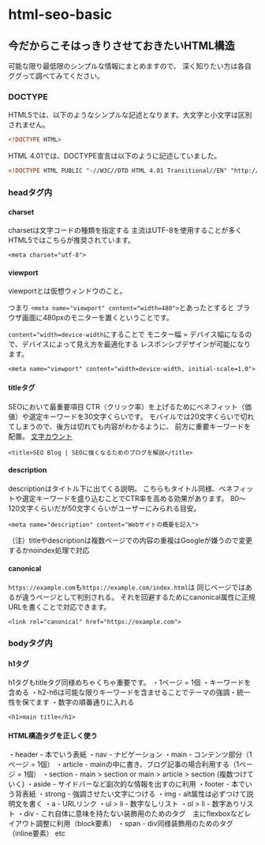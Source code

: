 # html-seo-basic

## 今だからこそはっきりさせておきたいHTML構造
可能な限り最低限のシンプルな情報にまとめますので、
深く知りたい方は各自ググって調べてみてください。

### DOCTYPE
HTML5では、以下のようなシンプルな記述となります。大文字と小文字は区別されません。

```html
<!DOCTYPE HTML>
```

HTML 4.01では、DOCTYPE宣言は以下のように記述していました。

```html
<!DOCTYPE HTML PUBLIC "-//W3C//DTD HTML 4.01 Transitional//EN" "http://www.w3.org/TR/html4/loose.dtd">
```

### headタグ内

#### charset
charsetは文字コードの種類を指定する
主流はUTF-8を使用することが多くHTML5ではこちらが推奨されています。

```html:実際のコード
<meta charset="utf-8">
```

#### viewport
viewportとは仮想ウィンドウのこと。

つまり
`<meta name="viewport" content="width=480">`とあったとすると
ブラウザ画面に480pxのモニターを置くということです。

`content="width=device-width`にすることで
モニター幅 = デバイス幅になるので、デバイスによって見え方を最適化する
レスポンシブデザインが可能になります。

```html:実際のコード
<meta name="viewport" content="width=device-width, initial-scale=1.0">
```

#### titleタグ
SEOにおいて最重要項目
CTR（クリック率）を上げるためにベネフィット（価値）や選定キーワードを30文字くらいです。
モバイルでは20文字くらいで切れてしまうので、後方は切れても内容がわかるように、
前方に重要キーワードを配置。
[文字カウント](http://www1.odn.ne.jp/megukuma/count.htm)

```html:実際のコード
<title>SEO Blog | SEOに強くなるためのブログを解説</title>
```

#### description
descriptionはタイトル下に出てくる説明。
こちらもタイトル同様、ベネフィットや選定キーワードを盛り込むことでCTR率を高める効果があります。
80〜120文字くらいだが50文字くらいがユーザーにみられる目安。

```html:実際のコード
<meta name="description" content="Webサイトの概要を記入">
```
（注）titleやdescriptionは複数ページでの内容の重複はGoogleが嫌うので変更するかnoindex処理で対応

#### canonical
`https://example.com`も`https://example.com/index.html`は
同じページではあるが違うページとして判別される。
それを回避するためにcanonical属性に正規URLを書くことで対応できます。

```html:実際のコード
<link rel="canonical" href="https://example.com">
```

### bodyタグ内

#### h1タグ
h1タグもtitleタグ同様めちゃくちゃ重要です。
・1ページ = 1個
・キーワードを含める
・h2-h6は可能な限りキーワードを含ませることでテーマの強調・統一性を保てます
・数字の順番通りに入れる

```html:実際のコード
<h1>main title</h1>
```

#### HTML構造タグを正しく使う
・header - 本でいう表紙
・nav - ナビゲーション
・main - コンテンツ部分（1ページ = 1個）
・article - mainの中に書き、ブログ記事の場合利用する（1ページ = 1個）
・section - main > section or main > article > section (複数つけていく)
・aside - サイドバーなど副次的な情報を出すのに利用
・footer - 本でいう背表紙
・strong - 強調させたい文字につける
・img - alt属性は必ずつけて説明文を書く
・a - URLリンク
・ul > li - 数字なしリスト
・ol > li - 数字ありリスト
・div - これ自体に意味を持たない装飾用のためのタグ　主にflexboxなどレイアウト調整に利用（block要素）
・span - div同様装飾用のためのタグ（inline要素）
etc